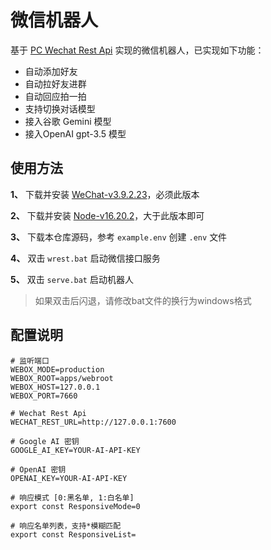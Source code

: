 # 微信机器人

基于 [PC Wechat Rest Api](https://github.com/opentdp/wechat-rest) 实现的微信机器人，已实现如下功能：

- 自动添加好友
- 自动拉好友进群
- 自动回应拍一拍
- 支持切换对话模型
- 接入谷歌 Gemini 模型
- 接入OpenAI gpt-3.5 模型

## 使用方法

**1、** 下载并安装 [WeChat-v3.9.2.23](https://github.com/opentdp/wechat-rest/releases/download/v0.0.1/WeChatSetup-3.9.2.23.exe)，必须此版本

**2、** 下载并安装 [Node-v16.20.2](https://nodejs.org/dist/v16.20.2/node-v16.20.2-x64.msi)，大于此版本即可

**3、** 下载本仓库源码，参考 `example.env` 创建 `.env` 文件

**4、** 双击 `wrest.bat` 启动微信接口服务

**5、** 双击 `serve.bat` 启动机器人

> 如果双击后闪退，请修改bat文件的换行为windows格式

## 配置说明

```shell
# 监听端口
WEBOX_MODE=production
WEBOX_ROOT=apps/webroot
WEBOX_HOST=127.0.0.1
WEBOX_PORT=7660

# Wechat Rest Api
WECHAT_REST_URL=http://127.0.0.1:7600

# Google AI 密钥
GOOGLE_AI_KEY=YOUR-AI-API-KEY

# OpenAI 密钥
OPENAI_KEY=YOUR-AI-API-KEY

# 响应模式 [0:黑名单, 1:白名单]
export const ResponsiveMode=0

# 响应名单列表，支持*模糊匹配
export const ResponsiveList=
```
